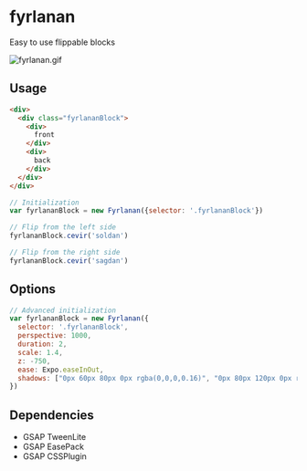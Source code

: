 # fyrlanan

Easy to use flippable blocks

![fyrlanan.gif](https://thumbs.gfycat.com/RashThoseCanadagoose-size_restricted.gif)

## Usage
```html
<div>
  <div class="fyrlananBlock">
    <div>
      front
    </div>
    <div>
      back
    </div>
  </div>
</div>
```

```javascript
// Initialization
var fyrlananBlock = new Fyrlanan({selector: '.fyrlananBlock'})

// Flip from the left side
fyrlananBlock.cevir('soldan')

// Flip from the right side
fyrlananBlock.cevir('sagdan')
```

## Options
```javascript
// Advanced initialization
var fyrlananBlock = new Fyrlanan({
  selector: '.fyrlananBlock',
  perspective: 1000,
  duration: 2,
  scale: 1.4,
  z: -750,
  ease: Expo.easeInOut,
  shadows: ["0px 60px 80px 0px rgba(0,0,0,0.16)", "0px 80px 120px 0px rgba(0,0,0,0.04)"]
})
```

## Dependencies

* GSAP TweenLite
* GSAP EasePack
* GSAP CSSPlugin

